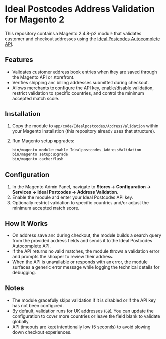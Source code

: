 # Ideal Postcodes Address Validation for Magento 2

This repository contains a Magento 2.4.8-p2 module that validates customer and checkout addresses using the [Ideal Postcodes Autocomplete API](https://api.ideal-postcodes.co.uk/v1/autocomplete/addresses).

## Features

- Validates customer address book entries when they are saved through the Magento API or storefront.
- Verifies shipping and billing addresses submitted during checkout.
- Allows merchants to configure the API key, enable/disable validation, restrict validation to specific countries, and control the minimum accepted match score.

## Installation

1. Copy the module to `app/code/Idealpostcodes/AddressValidation` within your Magento installation (this repository already uses that structure).
2. Run Magento setup upgrades:

   ```bash
   bin/magento module:enable Idealpostcodes_AddressValidation
   bin/magento setup:upgrade
   bin/magento cache:flush
   ```

## Configuration

1. In the Magento Admin Panel, navigate to **Stores → Configuration → Services → Ideal Postcodes → Address Validation**.
2. Enable the module and enter your Ideal Postcodes API key.
3. Optionally restrict validation to specific countries and/or adjust the minimum accepted match score.

## How It Works

- On address save and during checkout, the module builds a search query from the provided address fields and sends it to the Ideal Postcodes Autocomplete API.
- If the API returns no valid matches, the module throws a validation error and prompts the shopper to review their address.
- When the API is unavailable or responds with an error, the module surfaces a generic error message while logging the technical details for debugging.

## Notes

- The module gracefully skips validation if it is disabled or if the API key has not been configured.
- By default, validation runs for UK addresses (`GB`). You can update the configuration to cover more countries or leave the field blank to validate globally.
- API timeouts are kept intentionally low (5 seconds) to avoid slowing down checkout experiences.
